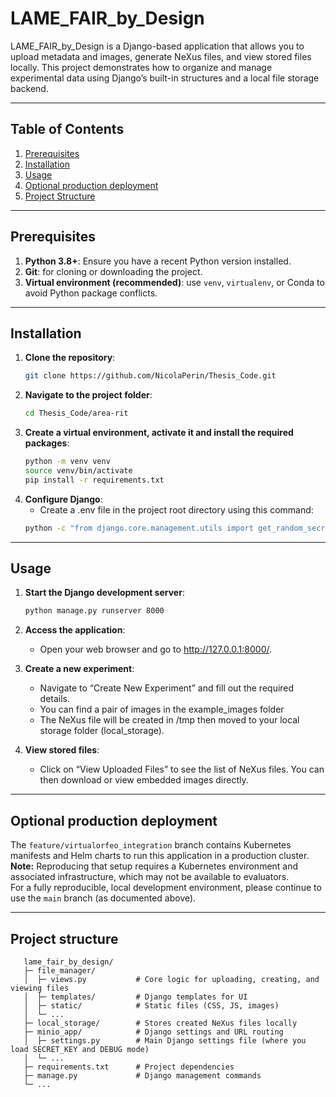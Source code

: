 # LAME_FAIR_by_Design

LAME_FAIR_by_Design is a Django-based application that allows you to upload metadata and images, generate NeXus files, and view stored files locally. This project demonstrates how to organize and manage experimental data using Django’s built-in structures and a local file storage backend.

---

## Table of Contents
1. [Prerequisites](#prerequisites)
2. [Installation](#installation)
3. [Usage](#usage)
4. [Optional production deployment](#optional-production-deployment)
5. [Project Structure](#project-structure)

---

## Prerequisites
1. **Python 3.8+**: Ensure you have a recent Python version installed.
2. **Git**: for cloning or downloading the project.
3. **Virtual environment (recommended)**: use `venv`, `virtualenv`, or Conda to avoid Python package conflicts.

---

## Installation
1. **Clone the repository**:
   ```bash
   git clone https://github.com/NicolaPerin/Thesis_Code.git

2. **Navigate to the project folder**:
   ```bash
   cd Thesis_Code/area-rit

3. **Create a virtual environment, activate it and install the required packages**:
   ```bash
   python -m venv venv
   source venv/bin/activate
   pip install -r requirements.txt

4. **Configure Django**:
   - Create a .env file in the project root directory using this command:
   ```bash
   python -c "from django.core.management.utils import get_random_secret_key; print(f'DJANGO_SECRET_KEY=\"{get_random_secret_key()}\"\\nDJANGO_DEBUG=True')" > .env

---

## Usage

1. **Start the Django development server**:
   ```bash
   python manage.py runserver 8000

2. **Access the application**:
   - Open your web browser and go to http://127.0.0.1:8000/.

3. **Create a new experiment**:
   - Navigate to “Create New Experiment” and fill out the required details.
   - You can find a pair of images in the example_images folder
   - The NeXus file will be created in /tmp then moved to your local storage folder (local_storage).

4. **View stored files**:
   - Click on “View Uploaded Files” to see the list of NeXus files. You can then download or view embedded images directly.

---

## Optional production deployment

The `feature/virtualorfeo_integration` branch contains Kubernetes manifests and Helm charts to run this application in a production cluster.  
**Note:** Reproducing that setup requires a Kubernetes environment and associated infrastructure, which may not be available to evaluators.  
For a fully reproducible, local development environment, please continue to use the `main` branch (as documented above).

---

## Project structure
```
   lame_fair_by_design/
   ├─ file_manager/
   │  ├─ views.py           # Core logic for uploading, creating, and viewing files
   │  ├─ templates/         # Django templates for UI
   │  ├─ static/            # Static files (CSS, JS, images)
   │  └─ ...               
   ├─ local_storage/        # Stores created NeXus files locally
   ├─ minio_app/            # Django settings and URL routing   
   │  ├─ settings.py        # Main Django settings file (where you load SECRET_KEY and DEBUG mode)
   │  └─ ...
   ├─ requirements.txt      # Project dependencies
   ├─ manage.py             # Django management commands   
   └─ ...
